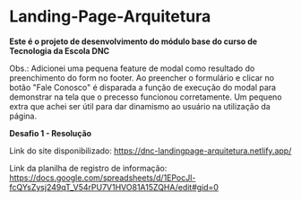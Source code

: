# Landing-Page-Arquitetura
<strong>Este é o projeto de desenvolvimento do módulo base do curso de Tecnologia da Escola DNC</strong>

Obs.: Adicionei uma pequena feature de modal como resultado do preenchimento do form no footer. Ao preencher o formulário e clicar no botão "Fale Conosco" é disparada a função de execução do modal para demonstrar na tela que o precesso funcionou corretamente. Um pequeno extra que achei ser útil para dar dinamismo ao usuário na utilização da página.
      

<strong>Desafio 1 - Resolução</strong>

Link do site disponibilizado:
https://dnc-landingpage-arquitetura.netlify.app/

Link da planilha de registro de informação:
https://docs.google.com/spreadsheets/d/1EPocJl-fcQYsZysj249qT_V54rPU7V1HVO81A15ZQHA/edit#gid=0
